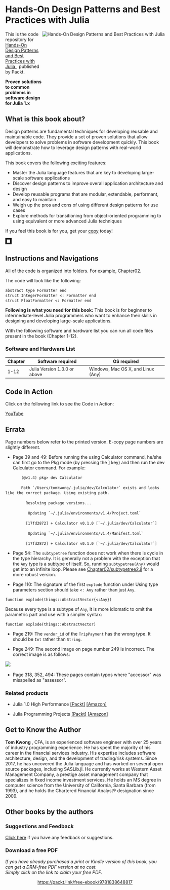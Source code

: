 


# Hands-On Design Patterns and Best Practices with Julia 

<a href="https://www.packtpub.com/application-development/hands-design-patterns-julia-10?utm_source=github&utm_medium=repository&utm_campaign=9781838648817"><img src="https://www.packtpub.com/media/catalog/product/cache/bf3310292d6e1b4ca15aeea773aca35e/9/7/9781838648817-original.jpeg" alt="Hands-On Design Patterns and Best Practices with Julia " height="256px" align="right"></a>

This is the code repository for [Hands-On Design Patterns and Best Practices with Julia ](https://www.packtpub.com/application-development/hands-design-patterns-julia-10?utm_source=github&utm_medium=repository&utm_campaign=9781838648817), published by Packt.

**Proven solutions to common problems in software design for Julia 1.x**

## What is this book about?
Design patterns are fundamental techniques for developing reusable and maintainable code. They provide a set of proven solutions that allow developers to solve problems in software development quickly. This book will demonstrate how to leverage design patterns with real-world applications.


This book covers the following exciting features:
* Master the Julia language features that are key to developing large-scale software applications 
* Discover design patterns to improve overall application architecture and design 
* Develop reusable programs that are modular, extendable, performant, and easy to maintain 
* Weigh up the pros and cons of using different design patterns for use cases 
* Explore methods for transitioning from object-oriented programming to using equivalent or more advanced Julia techniques

If you feel this book is for you, get your [copy](https://www.amazon.com/dp/183864881X) today!

<a href="https://www.packtpub.com/?utm_source=github&utm_medium=banner&utm_campaign=GitHubBanner"><img src="https://raw.githubusercontent.com/PacktPublishing/GitHub/master/GitHub.png" 
alt="https://www.packtpub.com/" border="5" /></a>

## Instructions and Navigations
All of the code is organized into folders. For example, Chapter02.

The code will look like the following:
```
abstract type Formatter end
struct IntegerFormatter <: Formatter end
struct FloatFormatter <: Formatter end
```

**Following is what you need for this book:**
This book is for beginner to intermediate-level Julia programmers who want to enhance their skills in designing and developing large-scale applications.

With the following software and hardware list you can run all code files present in the book (Chapter 1-12).
### Software and Hardware List
| Chapter | Software required | OS required |
| -------- | ------------------------------------ | ----------------------------------- |
| 1-12 | Julia Version 1.3.0 or above | Windows, Mac OS X, and Linux (Any) |

## Code in Action

Click on the following link to see the Code in Action:

[YouTube](https://www.youtube.com/playlist?list=PLeLcvrwLe184DZW3gaIBXoAu0xHBt46SP)

## Errata

Page numbers below refer to the printed version. E-copy page numbers are slightly different.

* Page 39 and 49:
Before running the using Calculator command, he/she can first go to the Pkg mode (by pressing the ] key) and then run the dev Calculator command.  For example:
 ```
        (@v1.4) pkg> dev Calculator

        Path `/Users/tomkwong/.julia/dev/Calculator` exists and looks like the correct package. Using existing path.

          Resolving package versions...

           Updating `~/.julia/environments/v1.4/Project.toml`

          [17fd2872] + Calculator v0.1.0 [`~/.julia/dev/Calculator`]

           Updating `~/.julia/environments/v1.4/Manifest.toml`

          [17fd2872] + Calculator v0.1.0 [`~/.julia/dev/Calculator`]
```

* Page 54:
The `subtypetree` function does not work when there is cycle in the type hierarchy. It is generally not a problem with the exception that the `Any` type is a subtype of itself. So, running `subtypetree(Any)` would get into an infinite loop. Please see [Chapter02/subtypetree2.jl](Chapter02/subtypetree2.jl) for a more robust version.

* Page 110:
The signature of the first `explode` function under Using type parameters section should take `<: Any` rather than just `Any`.
```
function explode(things::AbstractVector{<:Any})
```

Because every type is a subtype of `Any`, it is more idiomatic to omit the parametric part and use with a simpler syntax:
```
function explode(things::AbstractVector)
```

* Page 219:
The `vendor_id` of the `TripPayment` has the wrong type. It should be `Int` rather than `String`.

* Page 249:
The second image on page number 249 is incorrect. The correct image is as follows:
<img src="https://user-images.githubusercontent.com/1159782/93007143-19430980-f51a-11ea-9982-5fb58fc5ed01.png">

* Page 318, 352, 494:
These pages contain typos where "accessor" was misspelled as "assessor".

### Related products
* Julia 1.0 High Performance  [[Packt]](https://www.packtpub.com/application-development/julia-10-high-performance?utm_source=github&utm_medium=repository&utm_campaign=9781788298117) [[Amazon]](https://www.amazon.com/dp/1785880918)

* Julia Programming Projects  [[Packt]](https://www.packtpub.com/big-data-and-business-intelligence/julia-programming-projects?utm_source=github&utm_medium=repository&utm_campaign=9781788292740) [[Amazon]](https://www.amazon.com/dp/178829274X)

## Get to Know the Author
**Tom Kwong**
, CFA, is an experienced software engineer with over 25 years of industry programming experience. He has spent the majority of his career in the financial services industry. His expertise includes software architecture, design, and the development of trading/risk systems. Since 2017, he has uncovered the Julia language and has worked on several open source packages, including SASLib.jl. He currently works at Western Asset Management Company, a prestige asset management company that specializes in fixed income investment services. He holds an MS degree in computer science from the University of California, Santa Barbara (from 1993), and he holds the Chartered Financial Analyst® designation since 2009.

## Other books by the authors
### Suggestions and Feedback
[Click here](https://docs.google.com/forms/d/e/1FAIpQLSdy7dATC6QmEL81FIUuymZ0Wy9vH1jHkvpY57OiMeKGqib_Ow/viewform) if you have any feedback or suggestions.
### Download a free PDF

 <i>If you have already purchased a print or Kindle version of this book, you can get a DRM-free PDF version at no cost.<br>Simply click on the link to claim your free PDF.</i>
<p align="center"> <a href="https://packt.link/free-ebook/9781838648817">https://packt.link/free-ebook/9781838648817 </a> </p>